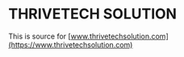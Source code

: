 # THRIVETECH SOLUTION

This is source for [www.thrivetechsolution.com](https://www.thrivetechsolution.com)
